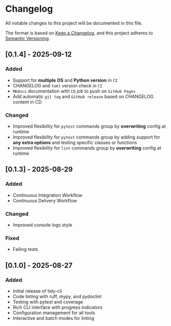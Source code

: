# Changelog

All notable changes to this project will be documented in this file.

The format is based on [Keep a Changelog](https://keepachangelog.com/en/1.0.0/),
and this project adheres to [Semantic Versioning](https://semver.org/spec/v2.0.0.html).

## [0.1.4] - 2025-09-12

### Added
- Support for **multiple OS** and **Python version** in `CI`
- CHANGELOG and `toml` version check in `CI`
- `MKdocs` documentation with `CD` job to push on `GitHub Pages`
- Add automatic `git tag` and `GitHub release` based on CHANGELOG content in CD

### Changed
- Improved flexibility for `pytest` commands group by **overwriting** config at runtime
- Improved flexibility for `pytest` commands group by adding support for **any extra options** and testing specific classes or functions
- Improved flexibility for `lint` commands group by **overwriting** config at runtime

## [0.1.3] - 2025-08-29

### Added
- Continuous Integration Workflow
- Continuous Delivery Workflow

### Changed
- Improved console logs style

### Fixed
- Failing tests

## [0.1.0] - 2025-08-27

### Added
- Initial release of tidy-cli
- Code linting with ruff, mypy, and pydoclint
- Testing with pytest and coverage
- Rich CLI interface with progress indicators
- Configuration management for all tools
- Interactive and batch modes for linting